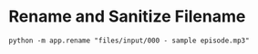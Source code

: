 # Rename and Sanitize Filename

```
python -m app.rename "files/input/000 - sample episode.mp3"
```
